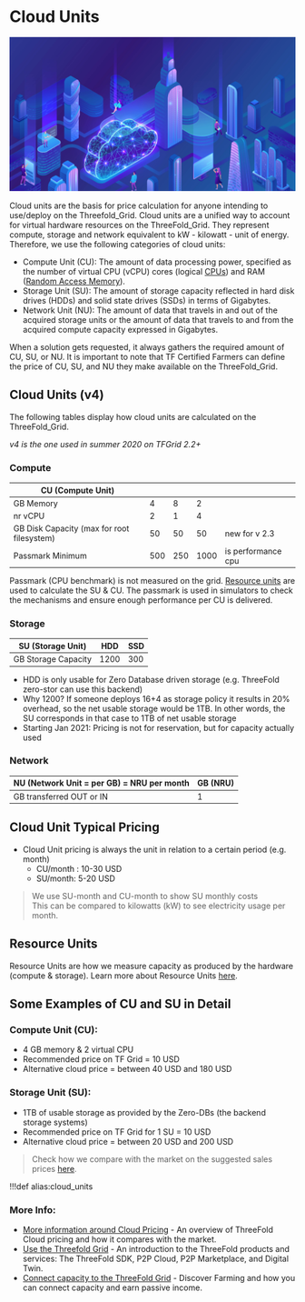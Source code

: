 # Cloud Units

![](img/cloudunits_abstract.png)

Cloud units are the basis for price calculation for anyone intending to use/deploy on the Threefold_Grid. Cloud units are a unified way to account for virtual hardware resources on the ThreeFold_Grid. They represent compute, storage and network equivalent to kW - kilowatt - unit of energy. Therefore, we use the following categories of cloud units:

- Compute Unit (CU): The amount of data processing power, specified as the number of virtual CPU (vCPU) cores (logical [CPUs](https://en.wikipedia.org/wiki/Central_processing_unit)) and RAM ([Random Access Memory](https://en.wikipedia.org/wiki/Random-access_memory)).
- Storage Unit (SU): The amount of storage capacity reflected in hard disk drives (HDDs) and solid state drives (SSDs) in terms of Gigabytes.
- Network Unit (NU): The amount of data that travels in and out of the acquired storage units or the amount of data that travels to and from the acquired compute capacity expressed in Gigabytes.

When a solution gets requested, it always gathers the required amount of CU, SU, or NU. It is important to note that TF Certified Farmers can define the price of CU, SU, and NU they make available on the ThreeFold_Grid.

## Cloud Units (v4)

The following tables display how cloud units are calculated on the ThreeFold_Grid.

_v4 is the one used in summer 2020 on TFGrid 2.2+_

### Compute

| CU (Compute Unit)                          |     |     |      |                    |
| ------------------------------------------ | --- | --- | ---- | ------------------ |
| GB Memory                                  | 4   | 8   | 2    |                    |
| nr vCPU                                    | 2   | 1   | 4    |                    |
| GB Disk Capacity (max for root filesystem) | 50  | 50  | 50   | new for v 2.3      |
| Passmark Minimum                           | 500 | 250 | 1000 | is performance cpu |

Passmark (CPU benchmark) is not measured on the grid. [Resource units](resource_units) are used to calculate the SU & CU. The passmark is used in simulators to check the mechanisms and ensure enough performance per CU is delivered.

### Storage

| SU (Storage Unit)   | HDD  | SSD |
| ------------------- | ---- | --- |
| GB Storage Capacity | 1200 | 300 |

- HDD is only usable for Zero Database driven storage (e.g. ThreeFold zero-stor can use this backend)
- Why 1200? If someone deploys 16+4 as storage policy it results in 20% overhead, so the net usable storage would be 1TB. In other words, the SU corresponds in that case to 1TB of net usable storage
- Starting Jan 2021: Pricing is not for reservation, but for capacity actually used

### Network

| NU (Network Unit = per GB) = NRU per month | GB (NRU) |
| ------------------------------------------ | -------- |
| GB transferred OUT or IN                   | 1        |

## Cloud Unit Typical Pricing

- Cloud Unit pricing is always the unit in relation to a certain period (e.g. month)
  - CU/month : 10-30 USD
  - SU/month: 5-20 USD

> We use SU-month and CU-month to show SU monthly costs <BR>
> This can be compared to kilowatts (kW) to see electricity usage per month.

## Resource Units

Resource Units are how we measure capacity as produced by the hardware (compute & storage). Learn more about Resource Units [here](resource_units).

## Some Examples of CU and SU in Detail

### Compute Unit (CU):

- 4 GB memory & 2 virtual CPU
- Recommended price on TF Grid = 10 USD
- Alternative cloud price = between 40 USD and 180 USD

### Storage Unit (SU):

- 1TB of usable storage as provided by the Zero-DBs (the backend storage systems)
- Recommended price on TF Grid for 1 SU = 10 USD
- Alternative cloud price = between 20 USD and 200 USD

> Check how we compare with the market on the suggested sales prices [here](cloud_pricing).

!!!def alias:cloud_units

### More Info:

- [More information around Cloud Pricing](cloud:tfgrid_pricing) - An overview of ThreeFold Cloud pricing and how it compares with the market.
- [Use the Threefold Grid](use_tfgrid) - An introduction to the ThreeFold products and services: The ThreeFold SDK, P2P Cloud, P2P Marketplace, and Digital Twin.
- [Connect capacity to the ThreeFold Grid](farming_home) - Discover Farming and how you can connect capacity and earn passive income.
